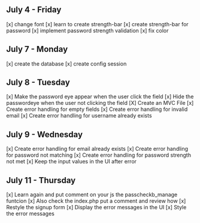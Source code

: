 ## July 4 - Friday
[x] change font
[x] learn to create strength-bar
[x] create strength-bar for password
[x] implement password strength validation
[x] fix color 

## July 7 - Monday
[x] create the database
[x] create config session

## July 8 - Tuesday
[x] Make the password eye appear when the user click the field
[x] Hide the passwordeye when the user not clicking the field
[X] Create an MVC File
[x] Create error handling for empty fields
[x] Create error handling for invalid email
[x] Create error handling for username already exists

## July 9 - Wednesday
[x] Create error handling for email already exists
[x] Create error handling for password not matching
[x] Create error handling for password strength not met
[x] Keep the input values in the UI after error

## July 11 - Thursday
[x] Learn again and put comment on your js the passcheckb_manage funtcion
[x] Also check the index.php put a comment and review how
[x] Restyle the signup form
[x] Display the error messages in the UI
[x] Style the error messages